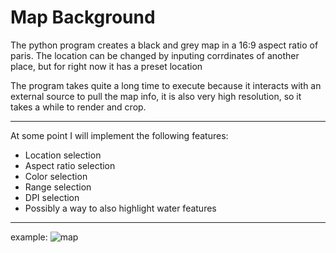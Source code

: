 # Map Background



The python program creates a black and grey map in a 16:9 aspect ratio of paris. The location can be changed by inputing corrdinates of another place, but for right now it has a preset location

The program takes quite a long time to execute because it interacts with an external source to pull the map info, it is also very high resolution, so it takes a while to render and crop.

---

At some point I will implement the following features:
- Location selection
- Aspect ratio selection
- Color selection
- Range selection
- DPI selection
- Possibly a way to also highlight water features
---
example:
![map](https://github.com/user-attachments/assets/3edd3adb-c42b-4dca-962a-c862ab57d572)

